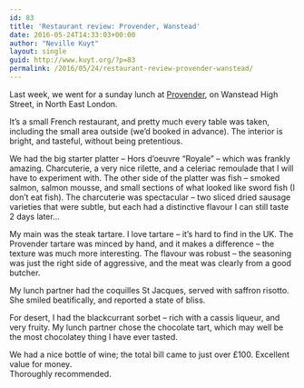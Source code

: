 ```yaml
---
id: 83
title: 'Restaurant review: Provender, Wanstead'
date: 2016-05-24T14:33:03+00:00
author: "Neville Kuyt"
layout: single
guid: http://www.kuyt.org/?p=83
permalink: /2016/05/24/restaurant-review-provender-wanstead/
---
```

Last week, we went for a sunday lunch at [Provender](http://www.provenderlondon.co.uk/), on Wanstead High Street, in North East London.

It&#8217;s a small French restaurant, and pretty much every table was taken, including the small area outside (we&#8217;d booked in advance). The interior is bright, and tasteful, without being pretentious.

We had the big starter platter &#8211; Hors d&#8217;oeuvre &#8220;Royale&#8221; &#8211; which was frankly amazing. Charcuterie, a very nice rilette, and a celeriac remoulade that I will have to experiment with. The other side of the platter was fish &#8211; smoked salmon, salmon mousse, and small sections of what looked like sword fish (I don&#8217;t eat fish). The charcuterie was spectacular &#8211; two sliced dried sausage varieties that were subtle, but each had a distinctive flavour I can still taste 2 days later&#8230;

My main was the steak tartare. I love tartare &#8211; it&#8217;s hard to find in the UK. The Provender tartare was minced by hand, and it makes a difference &#8211; the texture was much more interesting. The flavour was robust &#8211; the seasoning was just the right side of aggressive, and the meat was clearly from a good butcher.

My lunch partner had the coquilles St Jacques, served with saffron risotto. She smiled beatifically, and reported a state of bliss.

For desert, I had the blackcurrant sorbet &#8211; rich with a cassis liqueur, and very fruity. My lunch partner chose the chocolate tart, which may well be the most chocolatey thing I have ever tasted.

We had a nice bottle of wine; the total bill came to just over £100. Excellent value for money.  
Thoroughly recommended.